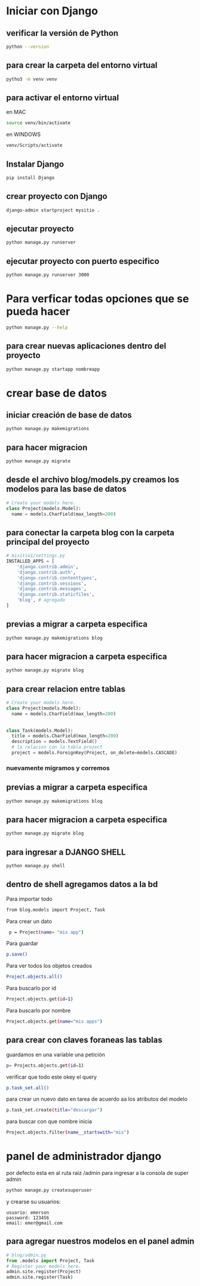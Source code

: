 # Iniciar con Django 

## verificar la versión de Python 
```bash
python --version
```
## para crear la carpeta del entorno virtual
```bash
pytho3 -m venv venv
```
## para activar el entorno virtual
en MAC
```bash
source venv/bin/activate
```
en WINDOWS
```bash
venv/Scripts/activate
```

## Instalar Django
```bash
pip install Django
```
## crear proyecto con Django 
```bash
django-admin startproject mysitio .
```
## ejecutar proyecto 
```bash
python manage.py runserver
```
## ejecutar proyecto con puerto especifico 
```bash
python manage.py runserver 3000
```

# Para verficar todas opciones que se pueda hacer 

```bash
python manage.py --help
```
## para crear nuevas aplicaciones dentro del proyecto 
```bash
python manage.py startapp nombreapp
```
# crear base de datos 
## iniciar creación de base de datos
```bash
python manage.py makemigrations
```
## para hacer migracion
```bash
python manage.py migrate
```

## desde el archivo blog/models.py creamos los modelos para las base de datos
```python
# Create your models here.
class Project(models.Model):
  name = models.CharField(max_length=200)
```
## para conectar la carpeta blog con la carpeta principal del proyecto
```python
# misitio1/settings.py
INSTALLED_APPS = [
    'django.contrib.admin',
    'django.contrib.auth',
    'django.contrib.contenttypes',
    'django.contrib.sessions',
    'django.contrib.messages',
    'django.contrib.staticfiles',
    'blog', # agregado
]
```
## previas a migrar a carpeta especifica 
```bash
python manage.py makemigrations blog
```
## para hacer migracion a carpeta especifica
```bash
python manage.py migrate blog
```

## para crear relacion entre tablas
```python
# Create your models here.
class Project(models.Model):
  name = models.CharField(max_length=200)
  
  
class Task(models.Model):
  title = models.CharField(max_length=200)
  description = models.TextField()
  # la relacion con la tabla project 
  project = models.ForeignKey(Project, on_delete=models.CASCADE)
```
### nuevamente migramos y corremos 
## previas a migrar a carpeta especifica 
```bash
python manage.py makemigrations blog
```
## para hacer migracion a carpeta especifica
```bash
python manage.py migrate blog
```

## para ingresar a DJANGO SHELL
```bash
python manage.py shell
```
## dentro de shell agregamos datos a la bd
Para importar todo
```bash
from blog.models import Project, Task

```
Para crear un dato 
```bash
 p = Project(name= "mis app")
```
Para guardar 
```bash
p.save()
```
Para ver todos los objetos creados
```bash
Project.objects.all()
```
Para buscarlo por id
```bash
Project.objects.get(id=1)
```
Para buscarlo por nombre
```bash
Project.objects.get(name="mis apps")
```
## para crear con claves foraneas las tablas
guardamos en una variable una petición
```bash
p= Projects.objects.get(id=1)
```
verificar que todo este okey el query
```bash
p.task_set.all()
```
para crear un nuevo dato en tarea de acuerdo aa los atributos del modelo 
```bash
p.task_set.create(title="descargar")
```
para buscar con que nombre inicia
```bash
Project.objects.filter(name__startswith="mis")
```
# panel de administrador django 
por defecto esta en al ruta raiz /admin
para ingresar a la consola de super admin
```bash
python manage.py createsuperuser
```
y crearse su usuarios:
```text
usuario: emerson
password: 123456
email: emer@gmail.com
```
## para agregar nuestros modelos en el panel admin
```py
# blog/admin.py
from .models import Project, Task
# Register your models here.
admin.site.register(Project)
admin.site.register(Task)
```
